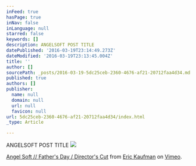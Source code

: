 ```yaml
---
inFeed: true
hasPage: true
inNav: false
inLanguage: null
starred: false
keywords: []
description: ANGELSOFT POST TITLE
datePublished: '2016-03-19T23:14:49.273Z'
dateModified: '2016-03-19T23:13:45.004Z'
title: ''
author: []
sourcePath: _posts/2016-03-19-5dc25ceb-2360-4676-af21-20712faa4d34.md
published: true
authors: []
publisher:
  name: null
  domain: null
  url: null
  favicon: null
url: 5dc25ceb-2360-4676-af21-20712faa4d34/index.html
_type: Article

---
```

ANGELSOFT POST TITLE
![](https://the-grid-user-content.s3-us-west-2.amazonaws.com/b0d4806b-0e89-4bde-bafb-f9d2e7d9eb81.jpg)

[Angel Soft // Father's Day / Director's Cut][0] from [Eric Kaufman][1] on [Vimeo][2].

[0]: https://vimeo.com/132657739
[1]: https://vimeo.com/thedivide
[2]: https://vimeo.com/